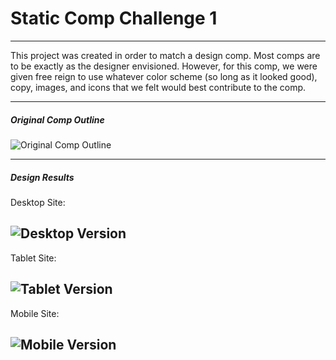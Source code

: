# Static Comp Challenge 1
---

This project was created in order to match a design comp. Most comps are to be exactly as the designer envisioned. However, for this comp, we were given free reign to use whatever color scheme (so long as it looked good), copy, images, and icons that we felt would best contribute to the comp.

---
##### Original Comp Outline

![Original Comp Outline](https://raw.githubusercontent.com/cbandrow/cb-comp-challenge-1/master/images/static-comp-challenge-1.jpg)

---

##### Design Results

Desktop Site:

![Desktop Version](https://raw.githubusercontent.com/cbandrow/cb-comp-challenge-1/master/images/static-comp1-desktop.png)
---
Tablet Site:

![Tablet Version](https://raw.githubusercontent.com/cbandrow/cb-comp-challenge-1/master/images/static-comp1-tablet.png)
---
Mobile Site:

![Mobile Version](https://raw.githubusercontent.com/cbandrow/cb-comp-challenge-1/master/images/static-comp1-mobile.png)
---
